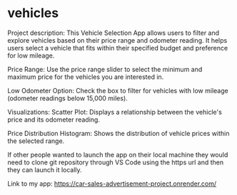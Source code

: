 # vehicles

Project description: This Vehicle Selection App allows users to filter and explore vehicles based on their price range and odometer reading. It helps users select a vehicle that fits within their specified budget and preference for low mileage.

  Price Range: Use the price range slider to select the minimum and maximum price for the vehicles you are interested in.

  Low Odometer Option: Check the box to filter for vehicles with low mileage (odometer readings below 15,000 miles).

  Visualizations:
  Scatter Plot: Displays a relationship between the vehicle's price and its odometer reading.

  Price Distribution Histogram: Shows the distribution of vehicle prices within the selected range.

If other people wanted to launch the app on their local machine they would need to clone git repository through VS Code using the https url and then they can launch it locally.

Link to my app:
https://car-sales-advertisement-project.onrender.com/ 
